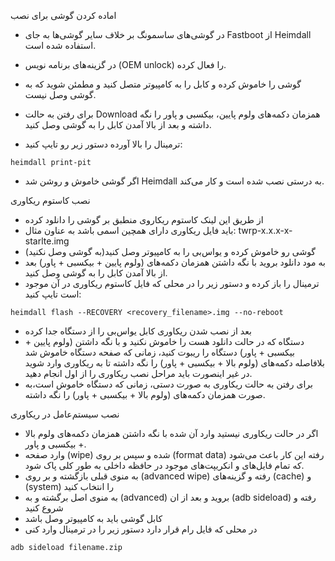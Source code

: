 اماده کردن گوشی برای نصب

* در گوشی‌های ساسمونگ بر خلاف سایر گوشی‌ها به جای Fastboot از Heimdall استفاده شده است.

* در گزینه‌های برنامه نویس (OEM unlock) را فعال کرده.

* گوشی را خاموش کرده و کابل را به کامپیوتر متصل کنید و مطمئن شوید که به گوشی وصل نیست.

* برای رفتن به حالت Download همزمان دکمه‌های ولوم پایین، بیکسبی و پاور را نگه داشته و بعد از بالا آمدن کابل را به گوشی وصل کنید.

* ترمینال را بالا آورده دستور زیر رو تایپ کنید:

~~~ text
heimdall print-pit
~~~
* اگر گوشی خاموش و روشن شد Heimdall به درستی نصب شده است و کار می‌کند.

نصب کاستوم ریکاوری

* از طریق این لینک کاستوم ریکاروی منطبق بر گوشی را دانلود کرده
* باید فایل ریکاوری دارای همچین اسمی باشد به عناون مثال:  twrp-x.x.x-x-starlte.img
* گوشی رو خاموش کرده و یواس‌بی را به کامپیوتر وصل کنید(به گوشی وصل نکنید)
* به مود دانلود بروید با  نگه داشتن همزمان دکمه‌های (ولوم پایین + بیکسبی  + پاور) بعد از بالا آمدن کابل را به گوشی وصل کنید.
* ترمینال را باز کرده و دستور زیر را در محلی که فایل کاستوم ریکاوری در آن موجود است تایپ کنید:
~~~ text
heimdall flash --RECOVERY <recovery_filename>.img --no-reboot 
~~~
* بعد از نصب شدن ریکاوری کابل یو‌اس‌بی را از دستگاه جدا  کرده
* دستگاه که در حالت دانلود هست را خاموش نکنید و با نگه داشتن (ولوم پایین + بیکسبی  + پاور) دستگاه را ریبوت کنید، زمانی که صفحه دستگاه خاموش شد بلافاصله دکمه‌های (ولوم بالا + بیکسبی + پاور) را نگه داشته تا به ریکاوری وارد شوید  در غیر اینصورت باید مراحل نصب ریکاوری را از اول انجام دهید.
* برای رفتن به حالت ریکاوری به صورت دستی، زمانی که دستگاه خاموش است،‌به صورت همزمان دکمه‌های (ولوم بالا + بیکسبی + پاور) را نگه داشته.

       
        
نصب سیستم‌عامل در ریکاوری

* اگر در حالت ریکاوری نیستید وارد آن شده با نگه داشتن همزمان دکمه‌های ولوم بالا + بیکسبی و پاور.
* وارد صفحه (wipe) شده و سپس بر روی (format data)  رفته این کار باعث می‌شود که تمام فایل‌های و انکریپت‌های موجود در حافظه داخلی به طور کلی پاک شود.
* به  منوی قبلی بازگشته و بر روی (advanced wipe)  رفته و گزینه‌های (cache) و (system) را انتخاب کنید
* به منوی اصل برگشته و به (advanced) بروید و بعد از ان (adb sideload) رفته و شروع کنید
* کابل گوشی باید به کامپیوتر وصل باشد
* در محلی که فایل رام قرار دارد دستور زیر را در ترمینال وارد کنی
~~~ text
adb sideload filename.zip
~~~
         
       
        
